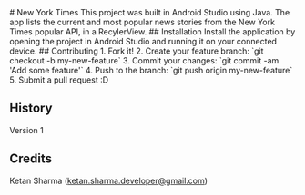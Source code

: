 <snippet>
  <content>
# New York Times
This project was built in Android Studio using Java.  The app lists the current and most popular news stories from the New York Times popular API, in a RecylerView.
## Installation
Install the application by opening the project in Android Studio and running it on your connected device.
## Contributing
1. Fork it!
2. Create your feature branch: `git checkout -b my-new-feature`
3. Commit your changes: `git commit -am 'Add some feature'`
4. Push to the branch: `git push origin my-new-feature`
5. Submit a pull request :D
 
## History
Version 1

## Credits
Ketan Sharma (ketan.sharma.developer@gmail.com)
</content>
</snippet>
